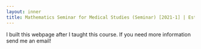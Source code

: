 ```yaml
---
layout: inner
title: Mathematics Seminar for Medical Studies (Seminar) [2021-1] | Esteban G. webpage
---
```


<p>I built this webpage after I taught this course. If you need more information send me an email!</p>

